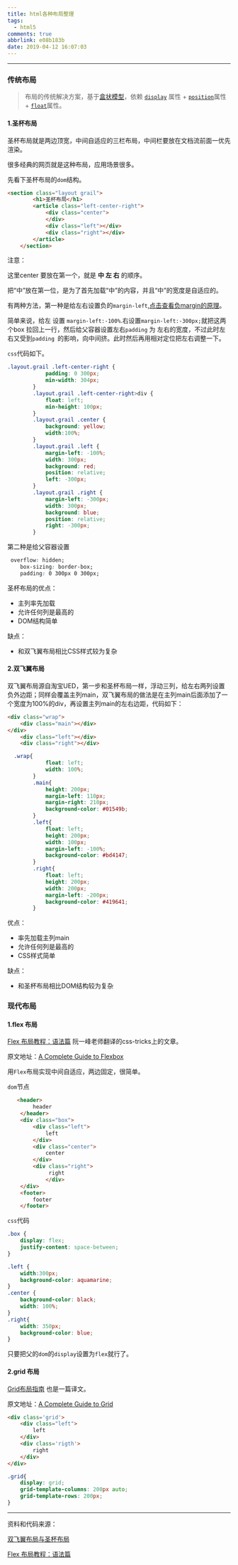 ```yaml
---
title: html各种布局整理
tags:
  - html5
comments: true
abbrlink: e08b183b
date: 2019-04-12 16:07:03
---
```


------

### 传统布局

> 布局的传统解决方案，基于[盒状模型](https://developer.mozilla.org/en-US/docs/Web/CSS/box_model)，依赖 [`display`](https://developer.mozilla.org/en-US/docs/Web/CSS/display) 属性 + [`position`](https://developer.mozilla.org/en-US/docs/Web/CSS/position)属性 + [`float`](https://developer.mozilla.org/en-US/docs/Web/CSS/float)属性。

#### 1.圣杯布局

圣杯布局就是两边顶宽，中间自适应的三栏布局，中间栏要放在文档流前面一优先渲染。

很多经典的网页就是这种布局，应用场景很多。

先看下圣杯布局的`dom`结构。

```html
<section class="layout grail">
        <h1>圣杯布局</h1>
        <article class="left-center-right">
            <div class="center">
            </div>
            <div class="left"></div>
            <div class="right"></div>
        </article>
    </section>
```

注意：

这里center 要放在第一个，就是 **中 左 右** 的顺序。

把“中”放在第一位，是为了首先加载“中”的内容，并且“中”的宽度是自适应的。



有两种方法，第一种是给左右设置负的`margin-left`,[点击查看负margin的原理](http://www.cnblogs.com/2050/archive/2012/08/13/2636467.html#2457812)。

简单来说，给左 设置 `margin-left:-100%`.右设置`margin-left:-300px;`就把这两个box 拉回上一行，然后给父容器设置左右`padding` 为 左右的宽度，不过此时左右又受到`padding `的影响，向中间挤。此时然后再用相对定位把左右调整一下。

`css`代码如下。

```css
.layout.grail .left-center-right {
            padding: 0 300px;
            min-width: 304px;
        }
        .layout.grail .left-center-right>div {
            float: left;
            min-height: 100px;
        }
        .layout.grail .center {
            background: yellow;
            width:100%;
        }
        .layout.grail .left {
            margin-left: -100%;
            width: 300px;
            background: red;
            position: relative;
            left: -300px;
        }
        .layout.grail .right {
            margin-left: -300px;
            width: 300px;
            background: blue;
            position: relative;
            right: -300px;
        }
```

第二种是给父容器设置

```css
 overflow: hidden;
    box-sizing: border-box;
    padding: 0 300px 0 300px;
```

圣杯布局的优点：

- 主列率先加载
- 允许任何列是最高的
- DOM结构简单

缺点：

- 和双飞翼布局相比CSS样式较为复杂



####  2.**双飞翼布局**

双飞翼布局源自淘宝UED，第一步和圣杯布局一样，浮动三列，给左右两列设置负外边距；同样会覆盖主列main，双飞翼布局的做法是在主列main后面添加了一个宽度为100%的div，再设置主列main的左右边距，代码如下：

```html
<div class="wrap">
    <div class="main"></div>
</div>
    <div class="left"></div>
    <div class="right"></div>
```

```css
  .wrap{
            float: left;
            width: 100%;
        }
        .main{
            height: 200px;
            margin-left: 110px;
            margin-right: 210px;
            background-color: #01549b;
        }
        .left{
            float: left;
            height: 200px;
            width: 100px;
            margin-left: -100%;
            background-color: #bd4147;
        }
        .right{
            float: left;
            height: 200px;
            width: 200px;
            margin-left: -200px;
            background-color: #419641;
        }
```



优点：

- 率先加载主列main
- 允许任何列是最高的
- CSS样式简单

缺点：

- 和圣杯布局相比DOM结构较为复杂



### 现代布局

#### 1.flex 布局

[Flex 布局教程：语法篇](http://www.ruanyifeng.com/blog/2015/07/flex-grammar.html)  阮一峰老师翻译的css-tricks上的文章。

原文地址：[A Complete Guide to Flexbox](https://css-tricks.com/snippets/css/a-guide-to-flexbox/)



用`Flex`布局实现中间自适应，两边固定，很简单。

`dom`节点

```html
   <header>
        header
    </header>
    <div class="box">
        <div class="left"> 
            left
        </div>
        <div class="center"> 
            center
        </div>
        <div class="right">
             right
            </div>
    </div>
    <footer>
        footer
    </footer>
```

`css`代码

```css
.box {
    display: flex;
    justify-content: space-between;
}

.left {
    width:300px;
    background-color: aquamarine;
}
.center {
    background-color: black;
    width: 100%;
}
.right{
    width: 350px;
	background-color: blue;
}
```

只要把父的`dom`的`display`设置为`flex`就行了。



#### 2.grid 布局

[Grid布局指南](https://www.jianshu.com/p/d183265a8dad)  也是一篇译文。

原文地址：[A Complete Guide to Grid](https://css-tricks.com/snippets/css/complete-guide-grid/#prop-grid-column-row)

```html
<div class='grid'>
    <div class="left">
        left
    </div>
    <div class='rigth'>
        right
    </div>
</div>
```

```css
.grid{
    display: grid;
    grid-template-columns: 200px auto;
    grid-template-rows: 200px;
}
```



------

资料和代码来源：

[双飞翼布局与圣杯布局](https://zhuanlan.zhihu.com/p/25353247)

[Flex 布局教程：语法篇](http://www.ruanyifeng.com/blog/2015/07/flex-grammar.html)